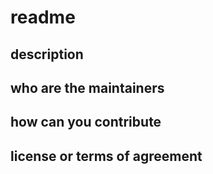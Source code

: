 # readme

## description

## who are the maintainers

## how can you contribute

## license or terms of agreement
